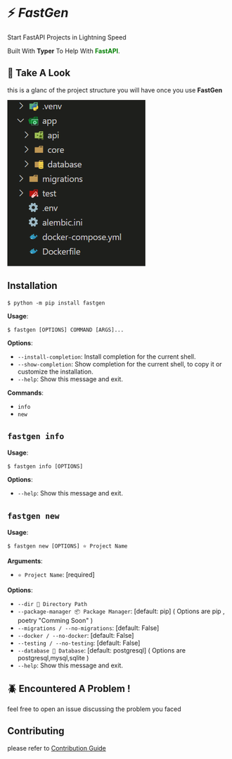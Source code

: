 # ⚡ _**FastGen**_

Start FastAPI Projects in Lightning Speed

Built With **Typer** To Help With <span style="color:green">**FastAPI**</span>.

## 👀 **Take A Look**

this is a glanc of the project structure you will have once you use **FastGen**

![dirs_images](./docs/dir.png)

## **Installation**

```console
$ python -m pip install fastgen
```

**Usage**:

```console
$ fastgen [OPTIONS] COMMAND [ARGS]...
```

**Options**:

- `--install-completion`: Install completion for the current shell.
- `--show-completion`: Show completion for the current shell, to copy it or customize the installation.
- `--help`: Show this message and exit.

**Commands**:

- `info`
- `new`

## `fastgen info`

**Usage**:

```console
$ fastgen info [OPTIONS]
```

**Options**:

- `--help`: Show this message and exit.

## `fastgen new`

**Usage**:

```console
$ fastgen new [OPTIONS] ⭐ Project Name
```

**Arguments**:

- `⭐ Project Name`: [required]

**Options**:

- `--dir 📁 Directory Path`
- `--package-manager 📦 Package Manager`: [default: pip]
  ( Options are pip , poetry "Comming Soon" )
- `--migrations / --no-migrations`: [default: False]
- `--docker / --no-docker`: [default: False]
- `--testing / --no-testing`: [default: False]
- `--database 📅 Database`: [default: postgresql] ( Options are postgresql,mysql,sqlite )
- `--help`: Show this message and exit.

## 🪲 **Encountered A Problem !**

feel free to open an issue discussing the problem you faced

## **Contributing**

please refer to [Contribution Guide](./CONTRIBUTING.md)
